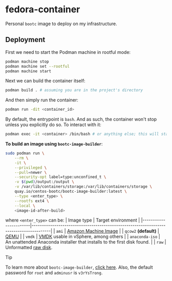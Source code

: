 # fedora-container

Personal `bootc` image to deploy on my infrastructure.

## Deployment
First we need to start the Podman machine in rootful mode:
```bash
podman machine stop
podman machine set --rootful
podman machine start
```

Next we can build the container itself:
```bash
podman build . # assuming you are in the project's directory
```

And then simply run the container:
```bash
podman run -dit <container_id>
```
By default, the entrypoint is `bash`. And as such, the container won't stop unless you explicitly do so. To interact with it:
```bash
podman exec -it <container> /bin/bash # or anything else; this will start a shell
```

**To build an image using `bootc-image-builder`**:
```bash
sudo podman run \
    --rm \
    -it \
    --privileged \
    --pull=newer \
    --security-opt label=type:unconfined_t \
    -v $(pwd)/output:/output \
    -v /var/lib/containers/storage:/var/lib/containers/storage \
    quay.io/centos-bootc/bootc-image-builder:latest \
    --type <enter_type> \
    --rootfs ext4 \
    --local \
    <image-id-after-build>
```
where `<enter_type>` can be:
| Image type            | Target environment                                                                    |
|-----------------------|---------------------------------------------------------------------------------------|
| `ami`                 | [Amazon Machine Image](https://docs.aws.amazon.com/AWSEC2/latest/UserGuide/AMIs.html) |
| `qcow2` **(default)** | [QEMU](https://www.qemu.org/)                                                         |
| `vmdk`                | [VMDK](https://en.wikipedia.org/wiki/VMDK) usable in vSphere, among others            |
| `anaconda-iso`        | An unattended Anaconda installer that installs to the first disk found.               |
| `raw`                 | Unformatted [raw disk](https://en.wikipedia.org/wiki/Rawdisk).         

> [!TIP]
> To learn more about `bootc-image-builder`, [click here](https://github.com/osbuild/bootc-image-builder/blob/main/README.md).
> Also, the default password for `root` and `adminusr` is `v3rYsTrong`.